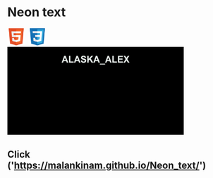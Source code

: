 # Neon text

<div>
  <img src="https://github.com/devicons/devicon/blob/master/icons/html5/html5-original.svg" title="html5" alt="html5" width="40" height="40"/>&nbsp
  <img src="https://github.com/devicons/devicon/blob/master/icons/css3/css3-original.svg" title="css" alt="css" width="40" height="40"/>&nbsp
<!--   <img src="https://github.com/devicons/devicon/blob/master/icons/javascript/javascript-original.svg" title="javascript" alt="javascript" width="40" height="40"/>&nbsp -->
</div>
 
 <img src="./screencapture-127-0-0-1-5501-index-html-2023-10-23-18_25_29.png" title="css" alt="css" width="400" height="200"/>

## Click ('https://malankinam.github.io/Neon_text/')
